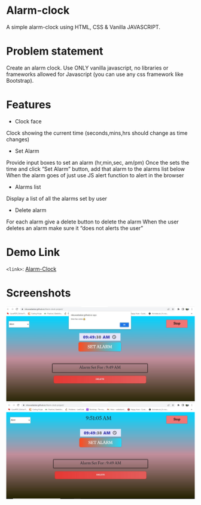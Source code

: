 # Alarm-clock
A simple alarm-clock using HTML, CSS &amp; Vanilla JAVASCRIPT.

# Problem statement
Create an alarm clock. Use ONLY vanilla javascript, no libraries or frameworks allowed for Javascript (you can use any css framework like Bootstrap).

# Features
- Clock face

Clock showing the current time (seconds,mins,hrs should change as time changes)

- Set Alarm

Provide input boxes to set an alarm (hr,min,sec, am/pm)
Once the sets the time and click “Set Alarm” button, add that alarm to the alarms list below
When the alarm goes of just use JS alert function to alert in the browser

- Alarms list
 
Display a list of all the alarms set by user

- Delete alarm

For each alarm give a delete button to delete the alarm
When the user deletes an alarm make sure it “does not alerts the user”

# Demo Link
`<link>`: [Alarm-Clock](https://nikuwadaskar.github.io/Alarm-clock-project/)


# Screenshots 
![UI](/assets/Screenshot%202022-07-21%20095044.jpg)
![Alarm Ringing](/assets/Screenshot%202022-07-21%20095115.jpg)